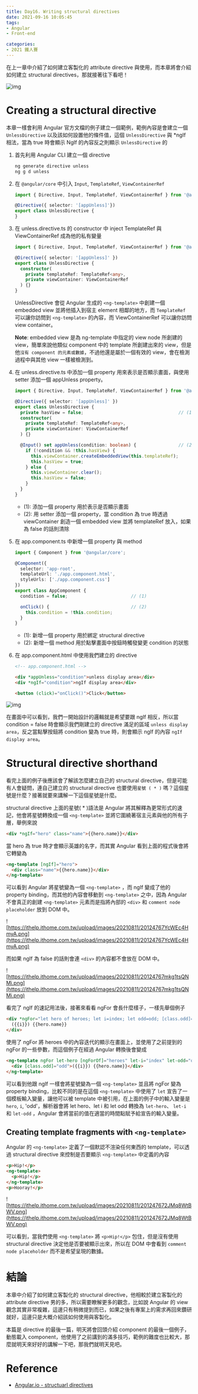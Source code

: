 ```yaml
---
title: Day16. Writing structural directives
date: 2021-09-16 10:05:45
tags:
- Angular
- Front-end

categories:
- 2021 鐵人賽
---
```


在上一章中介紹了如何建立客製化的 attribute directive 與使用，而本章將會介紹如何建立 structural directives，那就接著往下看吧！

![img](https://www.theagilityeffect.com/app/uploads/2019/03/00_VINCI-ICONOGRAPHIE-GettyImages-890132412_1280x680.jpg)

<!-- more -->

# Creating a structural directive

本章一樣會利用 Angular 官方文檔的例子建立一個範例，範例內容是會建立一個 `UnlessDirective` 以及該如何設置他的條件值，這個 `UnlessDirective` 與 *ngIf 相法，當為 true 時會顯示 NgIf 的內容反之則顯示 `UnlessDirective` 的

1. 首先利用 Angular CLI 建立一個 directive

    ```bash
    ng generate directive unless
    ng g d unless
    ```

2. 在 `@angular/core` 中引入 `Input`, `TemplateRef`, `ViewContainerRef`

    ```typescript
    import { Directive, Input, TemplateRef, ViewContainerRef } from '@angular/core';

    @Directive({ selector: '[appUnless]'})
    export class UnlessDirective {
    }
    ```

3. 在 unless.directive.ts 的 constructor 中 inject TemplateRef 與 ViewContainerRef 成為他的私有變量

    ```typescript
    import { Directive, Input, TemplateRef, ViewContainerRef } from '@angular/core';

    @Directive({ selector: '[appUnless]' })
    export class UnlessDirective {
      constructor(
        private templateRef: TemplateRef<any>,
        private viewContainer: ViewContainerRef
      ) {}
    }
    ```

    UnlessDirective 會從 Angular 生成的 `<ng-template>` 中創建一個 embedded view 並將他插入到宿主 element 相鄰的地方，而 `TemplateRef` 可以讓你訪問到 `<ng-template>` 的內容，而 ViewContainerRef 可以讓你訪問 view container。

    **Note**: embedded view 是為 ng-template 中指定的 view node 所創建的 view，簡單來說他類似 component 中的 template 所創建出來的 view，但是他`沒有 component 的元素或數據`，不過他還是屬於一個有效的 view，會在檢測過程中與其他 view  一樣被檢測到。

4. 在 unless.directive.ts 中添加一個 property 用來表示是否顯示畫面，與使用 setter 添加一個 appUnless property。

    ```typescript
    import { Directive, Input, TemplateRef, ViewContainerRef } from '@angular/core';

    @Directive({ selector: '[appUnless]' })
    export class UnlessDirective {
      private hasView = false;                                    // (1)
      constructor(
        private templateRef: TemplateRef<any>,
        private viewContainer: ViewContainerRef
      ) {}

      @Input() set appUnless(condition: boolean) {                // (2)
        if (!condition && !this.hasView) {
          this.viewContainer.createEmbeddedView(this.templateRef);
          this.hasView = true;
        } else {
          this.viewContainer.clear();
          this.hasView = false;
        }
      }
    }
    ```

    - (1): 添加一個 property 用於表示是否顯示畫面
    - (2): 用 setter 添加一個 property，當 condition 為 true 時透過 viewContainer 創造一個 embedded view 並將 templateRef 放入，如果為 false 的話則清除
5. 在 app.component.ts 中新增一個 property 與 method

    ```typescript
    import { Component } from '@angular/core';

    @Component({
      selector: 'app-root',
      templateUrl: './app.component.html',
      styleUrls: ['./app.component.css']
    })
    export class AppComponent {
      condition = false;                        // (1)

      onClick() {                               // (2)
        this.condition = !this.condition;
      }
    }
    ```

    - (1): 新增一個 property 用於綁定 structural directive
    - (2): 新增一個 method 用於點擊畫面中按鈕時觸發變更 condition 的狀態
6. 在 app.component.html 中使用我們建立的 directive

    ```html
    <!-- app.component.html -->

    <div *appUnless="condition">unless display area</div>
    <div *ngIf="condition">ngIf display area</div>

    <button (click)="onClick()">Click</button>
    ```
    
![img](https://i.imgur.com/hTN54zr.gif)

在畫面中可以看到，我們一開始設計的邏輯就是希望要跟 ngIf 相反，所以當 condition = false 時會顯示我們剛建立的 directive 滿足的區域 `unless display area`，反之當點擊按鈕將 condition 變為 true 時，則會顯示 ngIf 的內容 `ngIf display area`。



# Structural directive shorthand

看完上面的例子後應該會了解該怎麼建立自己的 structural directive，但是可能有人會疑問，連自己建立的 structural directive 也要使用`星號 ( * )` 嗎？這個星號是什麼？接著就要來講解一下這個星號是什麼。

structural directive 上面的星號( * )語法是 Angular 將其解釋為更常形式的速記，他會將星號轉換成一個 `<ng-template>` 並將它圍繞著宿主元素與他的所有子層，舉例來說

```html
<div *ngIf="hero" class="name">{{hero.name}}</div>
```

當 hero 為 true 時才會顯示英雄的名字，而其實 Angular 看到上面的程式後會將它轉變為

```html
<ng-template [ngIf]="hero">
  <div class="name">{{hero.name}}</div>
</ng-template>
```

可以看到 Angular 將星號變為一個 `<ng-template>` ，而 ngIf 變成了他的 property binding，而其他的內容會移動到 `<ng-template>` 之中，因為 Angular 不會真正的創建 `<ng-template>` 元素而是指將內部的 `<div>` 和 `comment node placeholder` 放到 DOM 中。

![https://ithelp.ithome.com.tw/upload/images/20210811/20124767YcWEc4HmyA.png](https://ithelp.ithome.com.tw/upload/images/20210811/20124767YcWEc4HmyA.png)

而如果 ngIf 為 false 的話則會連 `<div>` 的內容都不會放在 DOM 中。

![https://ithelp.ithome.com.tw/upload/images/20210811/20124767mkg1tsQNMi.png](https://ithelp.ithome.com.tw/upload/images/20210811/20124767mkg1tsQNMi.png)

看完了 ngIf 的速記用法後，接著來看看 ngFor 會長什麼樣子，一樣先舉個例子

```html
<div *ngFor="let hero of heroes; let i=index; let odd=odd; [class.odd]="odd">
  ({{i}}) {{hero.name}}
</div>
```

使用了 ngFor 將 heroes 中的內容迭代的顯示在畫面上，並使用了之前提到的 ngFor 的一些參數，而這個例子在經過 Angular 轉換後會變成

```html
<ng-template ngFor let-hero [ngForOf]="heroes" let-i="index" let-odd="odd">
  <div [class.odd]="odd">({{i}}) {{hero.name}}</div>
</ng-template>
```

可以看到他跟 ngIf 一樣會將星號變為一個 `<ng-template>` 並且將 ngFor 變為 property binding，比較不同的是在這個 `<ng-template>` 中使用了 `let` 宣告了一個模板輸入變量，讓他可以被 template 中被引用，在上面的例子中的輸入變量是 `hero`, `i`, 'odd'，解析器會將 let hero、let i 和 let odd 轉換為 `let-hero`、 `let-i` 和 `let-odd` ，Angular 會將當前的值在適當的時間點賦予給宣告的輸入變量。

## Creating template fragments with `<ng-template>`

Angular 的 `<ng-template>` 定義了一個默認不渲染任何東西的 template，可以透過 structural directive 來控制是否要顯示 `<ng-template>` 中定義的內容

```html
<p>Hip!</p>
<ng-template>
  <p>Hip!</p>
</ng-template>
<p>Hooray!</p>
```

![https://ithelp.ithome.com.tw/upload/images/20210811/201247672JMq8WtBWV.png](https://ithelp.ithome.com.tw/upload/images/20210811/201247672JMq8WtBWV.png)

可以看到，當我們使用 `<ng-template>` 將 `<p>Hip!</p>` 包住，但是沒有使用 structural directive 決定他是否要被顯示出來，所以在 DOM 中會看到 `comment node placeholder` 而不是希望呈現的數據。


# 結論

本章中介紹了如何建立客製化的 structural directive，他相較於建立客製化的 attribute directive 男的多，所以需要瞭解更多的觀念，比如說 Angular 的 view 觀念其實非常複雜，這邊只有稍微提到而已，如果之後有專案上的需求再回來鑽研就好，這邊只是大概介紹該如何使用與客製化。

本篇是 directive 的最後一篇，明天將會回頭介紹 component 的最後一個例子，動態載入 component，他使用了之前講到的滿多技巧，範例的難度也比較大，那麼就明天來好好的講解一下吧，那我們就明天見吧。



# Reference

- [Angular.io - structuarl directives](https://angular.io/guide/structural-directives)